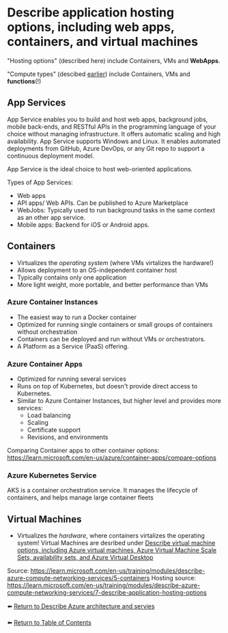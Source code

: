 # Describe application hosting options, including web apps, containers, and virtual machines

"Hosting options" (described here) include Containers, VMs and **WebApps**.

"Compute types" (descibed [earlier](21-Compare-compute-types-including-containers-virtual-machines-and-functions.md)) include Containers, VMs and **functions**(!)

## App Services
App Service enables you to build and host web apps, background jobs, mobile back-ends, and RESTful APIs in the programming language of your choice without managing infrastructure. It offers automatic scaling and high availability. App Service supports Windows and Linux. It enables automated deployments from GitHub, Azure DevOps, or any Git repo to support a continuous deployment model.

App Service is the ideal choice to host web-oriented applications.

Types of App Services:
* Web apps     
* API apps/ Web APIs. Can be published to Azure Marketplace
* WebJobs: Typically used to run background tasks in the same context as an other app service.
* Mobile apps: Backend for iOS or Android apps.

## Containers
* Virtualizes the _operating system_ (where VMs virtalizes the hardware!)
* Allows deployment to an OS-independent container host
* Typically contains only one application
* More light weight, more portable, and better performance than VMs

### Azure Container Instances
* The easiest way to run a Docker container
* Optimized for running single containers or small groups of containers without orchestration
* Containers can be deployed and run without VMs or orchestrators.
* A Platform as a Service (PaaS) offering.

### Azure Container Apps
* Optimized for running several services
* Runs on top of Kubernetes, but doesn't provide direct access to Kubernetes.
* Similar to Azure Container Instances, but higher level and provides more services:
   * Load balancing
   * Scaling
   * Certificate support
   * Revisions, and environments

Comparing Container apps to other container options: https://learn.microsoft.com/en-us/azure/container-apps/compare-options

### Azure Kubernetes Service
AKS is a container orchestration service. It manages the lifecycle of containers, and helps manage large container fleets

## Virtual Machines
* Virtualizes the _hardware_, where containers virtalizes the operating system!
Virtual Machines are desribed under [Describe virtual machine options, including Azure virtual machines, Azure Virtual Machine Scale Sets, availability sets, and Azure Virtual Desktop](22-Describe-virtual-machine-options-including-Azure-virtual-machines-Azure-Virtual-Machine-Scale-Sets-availability-sets-and-Azure-Virtual-Desktop.md)

Source: https://learn.microsoft.com/en-us/training/modules/describe-azure-compute-networking-services/5-containers
Hosting source: https://learn.microsoft.com/en-us/training/modules/describe-azure-compute-networking-services/7-describe-application-hosting-options

⬅️ [Return to Describe Azure architecture and servies](README.md)

⬅️ [Return to Table of Contents](../README.md)